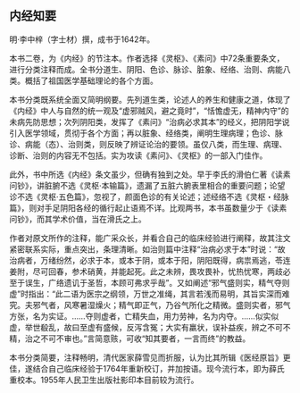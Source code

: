 ## 内经知要

明·李中梓（字士材）撰，成书于1642年。

本书二卷，为《内经》的节注本。作者选择《灵枢》、《素问》中72条重要条文，进行分类注释而成。全书分道生、阴阳、色诊、脉诊、脏象、经络、治则、病能八类。概括了祖国医学基础理论的各个方面。

本书分类既系统全面又简明纲要。先列道生类，论述人的养生和健康之道，体现了《内经》中人与自然的统一观及“虚邪贼风，避之竟时”，“恬憺虚无，精神内守”的未病先防思想；次列阴阳类，发挥了《素问》“治病必求其本”的经义，把阴阳学说引入医学领域，贯彻于各个方面；再以脏象、经络类，阐明生理病理；色诊、脉诊、病能（态）、治则类，则反映了辨证论治的要领。虽仅八类，而生理、病理、诊断、治则的内容无不包括。实为攻读《素问》、《灵枢》的一部入门佳作。

此外，书中所选《内经》条文虽少，但确有独到之处。早于李氏的滑伯仁著《读素问钞》，讲脏腑不选《灵枢·本输篇》，遗漏了五脏六腑表里相合的重要问题；论望诊不选《灵枢·五色篇》，忽视了，颜面色诊的有关论述；述经络不选《灵枢・经脉篇》，则对手足阴阳各经的循行起止语焉不详。比观两书，本书虽数量少于《读素问钞》，而其学术价值，当在滑氏之上。

作者对原文所作的注释，能广采众长，并看合自己的临床经验进行阐释，故其注文紧密联系实际，重点突出，条理清晰。如治则篇中注释“治病必求于本”时说：“故治病者，万绪纷然，必求于本，或本于阴，或本于阳，阴阳既得，病祟焉逃，苓连姜附，尽可回春，参术硝黄，并能起死。此之未辨，畏攻畏补，忧热忧寒，两歧必至于误生，广络遗讥于圣哲，本顾可弗求乎哉”。又如阐述“邪气盛则实，精气夺则虚”时指出：“此二语为医宗之纲领，万世之准绳，其言若浅而易明，其旨实深而难究。夫邪气者，风寒暑湿燥火；精气即正气，乃谷气所化之精微。盛则实者，邪气方张，名为实证。……夺则虚者，亡精失血，用力劳神，名为内夺。……似实似虚，举世殽乱，故曰至虚有盛候，反泻含冤；大实有羸状，误补益疾，辨之不可不精，治之不可不审也。”言简意赅，可收“知其要者，一言而终”的教益。

本书分类简要，注释畅明，清代医家薛雪见而折服，认为比其所辑《医经原旨》更佳，遂结合自己临床经验于1764年重新校订，并加按语。现今流行本，即为薛氏重校本。1955年人民卫生出版社影印本目前较为流行。
